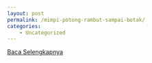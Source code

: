```yaml
---
layout: post
permalink: /mimpi-potong-rambut-sampai-botak/
categories:
    - Uncategorized
---
```


[Baca Selengkapnya](/10)